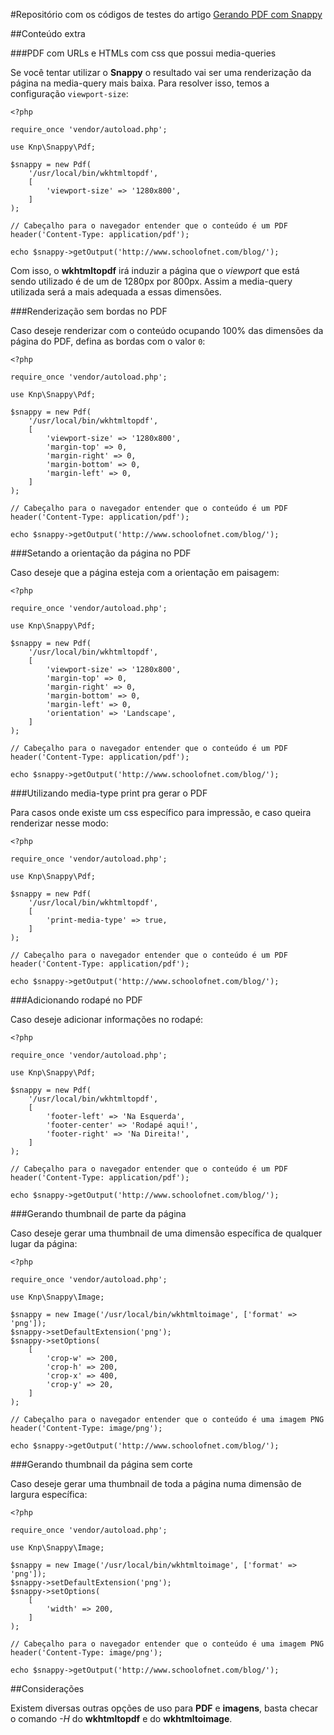 #Repositório com os códigos de testes do artigo [Gerando PDF com Snappy](http://www.schoolofnet.com/2015/07/gerando-pdf-com-snappy/)

  
##Conteúdo extra

###PDF com URLs e HTMLs com css que possui media-queries


Se você tentar utilizar o __Snappy__ o resultado vai ser uma renderização da página na media-query mais baixa. Para resolver isso, temos a configuração ``viewport-size``:

    <?php
    
    require_once 'vendor/autoload.php';
    
    use Knp\Snappy\Pdf;
    
    $snappy = new Pdf(
        '/usr/local/bin/wkhtmltopdf',
        [
            'viewport-size' => '1280x800',
        ]
    );
    
    // Cabeçalho para o navegador entender que o conteúdo é um PDF
    header('Content-Type: application/pdf');
    
    echo $snappy->getOutput('http://www.schoolofnet.com/blog/');
    
Com isso, o __wkhtmltopdf__ irá induzir a página que o *viewport* que está sendo utilizado é de um de 1280px por 800px. Assim a media-query utilizada será a mais adequada a essas dimensões.


###Renderização sem bordas no PDF

Caso deseje renderizar com o conteúdo ocupando 100% das dimensões da página do PDF, defina as bordas com o valor ```0```:

    <?php
    
    require_once 'vendor/autoload.php';
    
    use Knp\Snappy\Pdf;
    
    $snappy = new Pdf(
        '/usr/local/bin/wkhtmltopdf',
        [
            'viewport-size' => '1280x800',
            'margin-top' => 0,
            'margin-right' => 0,
            'margin-bottom' => 0,
            'margin-left' => 0,
        ]
    );
    
    // Cabeçalho para o navegador entender que o conteúdo é um PDF
    header('Content-Type: application/pdf');
    
    echo $snappy->getOutput('http://www.schoolofnet.com/blog/');


###Setando a orientação da página no PDF

Caso deseje que a página esteja com a orientação em paisagem:


    <?php

    require_once 'vendor/autoload.php';

    use Knp\Snappy\Pdf;

    $snappy = new Pdf(
        '/usr/local/bin/wkhtmltopdf',
        [
            'viewport-size' => '1280x800',
            'margin-top' => 0,
            'margin-right' => 0,
            'margin-bottom' => 0,
            'margin-left' => 0,
            'orientation' => 'Landscape',
        ]
    );

    // Cabeçalho para o navegador entender que o conteúdo é um PDF
    header('Content-Type: application/pdf');

    echo $snappy->getOutput('http://www.schoolofnet.com/blog/');


###Utilizando media-type print pra gerar o PDF

Para casos onde existe um css específico para impressão, e caso queira renderizar nesse modo:

    <?php

    require_once 'vendor/autoload.php';

    use Knp\Snappy\Pdf;

    $snappy = new Pdf(
        '/usr/local/bin/wkhtmltopdf',
        [
            'print-media-type' => true,
        ]
    );

    // Cabeçalho para o navegador entender que o conteúdo é um PDF
    header('Content-Type: application/pdf');

    echo $snappy->getOutput('http://www.schoolofnet.com/blog/');


###Adicionando rodapé no PDF

Caso deseje adicionar informações no rodapé:

    <?php
    
    require_once 'vendor/autoload.php';
    
    use Knp\Snappy\Pdf;
    
    $snappy = new Pdf(
        '/usr/local/bin/wkhtmltopdf',
        [
            'footer-left' => 'Na Esquerda',
            'footer-center' => 'Rodapé aqui!',
            'footer-right' => 'Na Direita!',
        ]
    );
    
    // Cabeçalho para o navegador entender que o conteúdo é um PDF
    header('Content-Type: application/pdf');
    
    echo $snappy->getOutput('http://www.schoolofnet.com/blog/');


###Gerando thumbnail de parte da página

Caso deseje gerar uma thumbnail de uma dimensão específica de qualquer lugar da página:

    <?php
    
    require_once 'vendor/autoload.php';
    
    use Knp\Snappy\Image;
    
    $snappy = new Image('/usr/local/bin/wkhtmltoimage', ['format' => 'png']);
    $snappy->setDefaultExtension('png');
    $snappy->setOptions(
        [
            'crop-w' => 200,
            'crop-h' => 200,
            'crop-x' => 400,
            'crop-y' => 20,
        ]
    );
    
    // Cabeçalho para o navegador entender que o conteúdo é uma imagem PNG
    header('Content-Type: image/png');
    
    echo $snappy->getOutput('http://www.schoolofnet.com/blog/');


###Gerando thumbnail da página sem corte

Caso deseje gerar uma thumbnail de toda a página numa dimensão de largura específica:

    <?php
    
    require_once 'vendor/autoload.php';
    
    use Knp\Snappy\Image;
    
    $snappy = new Image('/usr/local/bin/wkhtmltoimage', ['format' => 'png']);
    $snappy->setDefaultExtension('png');
    $snappy->setOptions(
        [
            'width' => 200,
        ]
    );
    
    // Cabeçalho para o navegador entender que o conteúdo é uma imagem PNG
    header('Content-Type: image/png');
    
    echo $snappy->getOutput('http://www.schoolofnet.com/blog/');



##Considerações

Existem diversas outras opções de uso para __PDF__ e __imagens__, basta checar o comando *-H* do __wkhtmltopdf__ e do __wkhtmltoimage__.
